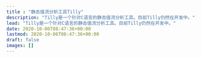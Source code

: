 ```yaml
---
title : "静态值流分析工具Tilly"
description: "Tilly是一个针对C语言的静态值流分析工具。目前Tilly仍然在开发中。"
lead: "Tilly是一个针对C语言的静态值流分析工具。目前Tilly仍然在开发中。"
date: 2020-10-06T08:47:36+00:00
lastmod: 2020-10-06T08:47:36+00:00
draft: false
images: []
---
```

